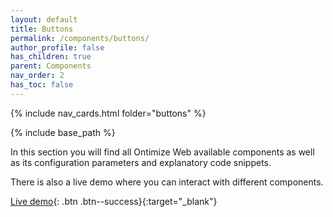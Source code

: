 ```yaml
---
layout: default
title: Buttons
permalink: /components/buttons/
author_profile: false
has_children: true
parent: Components
nav_order: 2
has_toc: false
---
```


{% include nav_cards.html folder="buttons" %}

{% include base_path %}

In this section you will find all Ontimize Web available components as well as its configuration parameters and explanatory code snippets.

There is also a live demo where you can interact with different components.


[Live demo](https://try.imatia.com/ontimizeweb/v15/playground/main/buttons){: .btn .btn--success}{:target="_blank"}

